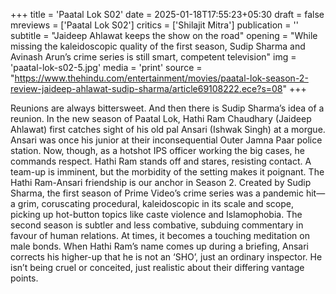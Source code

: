 +++
title = 'Paatal Lok S02'
date = 2025-01-18T17:55:23+05:30
draft = false
mreviews = ['Paatal Lok S02']
critics = ['Shilajit Mitra']
publication = ''
subtitle = "Jaideep Ahlawat keeps the show on the road"
opening = "While missing the kaleidoscopic quality of the first season, Sudip Sharma and Avinash Arun’s crime series is still smart, competent television"
img = 'paatal-lok-s02-5.jpg'
media = 'print'
source = "https://www.thehindu.com/entertainment/movies/paatal-lok-season-2-review-jaideep-ahlawat-sudip-sharma/article69108222.ece?s=08"
+++

Reunions are always bittersweet. And then there is Sudip Sharma’s idea of a reunion. In the new season of Paatal Lok, Hathi Ram Chaudhary (Jaideep Ahlawat) first catches sight of his old pal Ansari (Ishwak Singh) at a morgue. Ansari was once his junior at their inconsequential Outer Jamna Paar police station. Now, though, as a hotshot IPS officer working the big cases, he commands respect. Hathi Ram stands off and stares, resisting contact. A team-up is imminent, but the morbidity of the setting makes it poignant. The Hathi Ram-Ansari friendship is our anchor in Season 2. Created by Sudip Sharma, the first season of Prime Video’s crime series was a pandemic hit—a grim, coruscating procedural, kaleidoscopic in its scale and scope, picking up hot-button topics like caste violence and Islamophobia. The second season is subtler and less combative, subduing commentary in favour of human relations. At times, it becomes a touching meditation on male bonds. When Hathi Ram’s name comes up during a briefing, Ansari corrects his higher-up that he is not an ‘SHO’, just an ordinary inspector. He isn’t being cruel or conceited, just realistic about their differing vantage points.
